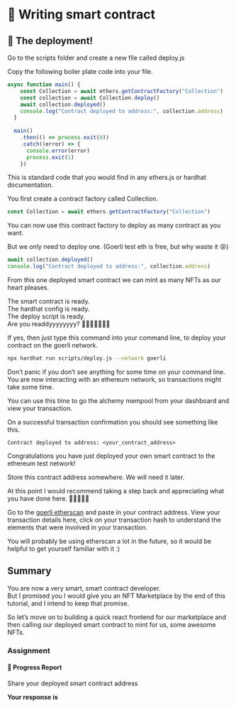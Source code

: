 ﻿# 🎉 Writing smart contract

## **🔮 The deployment!**

Go to the scripts folder and create a new file called deploy.js

Copy the following boiler plate code into your file.

```js
async function main() {
    const Collection = await ethers.getContractFactory("Collection")
    const collection = await Collection.deploy()
    await collection.deployed()
    console.log("Contract deployed to address:", collection.address)
  }
 
  main()
    .then(() => process.exit(0))
    .catch((error) => {
      console.error(error)
      process.exit(1)
    })
```

This is standard code that you would find in any ethers.js or hardhat documentation.

You first create a contract factory called Collection.

```js
const Collection = await ethers.getContractFactory("Collection")
```

You can now use this contract factory to deploy as many contract as you want.

But we only need to deploy one. (Goerli test eth is free, but why waste it 😝)

```js
await collection.deployed()
console.log("Contract deployed to address:", collection.address)
```

From this one deployed smart contract we can mint as many NFTs as our heart pleases.

The smart contract is ready.  
The hardhat config is ready.  
The deploy script is ready.  
Are you readdyyyyyyyy? 🚀🚀🚀🚀🔥🔥🔥

If yes, then just type this command into your command line, to deploy your contract on the goerli network.

```bash
npx hardhat run scripts/deploy.js --network goerli
```

Don’t panic if you don’t see anything for some time on your command line. You are now interacting with an ethereum network, so transactions might take some time.

You can use this time to go the alchemy mempool from your dashboard and view your transaction.

On a successful transaction confirmation you should see something like this.

```
Contract deployed to address: <your_contract_address>
```

Congratulations you have just deployed your own smart contract to the ethereum test network!

Store this contract address somewhere. We will need it later.

At this point I would recommend taking a step back and appreciating what you have done here. 👏👏👏👏👏

Go to the  [goerli etherscan](https://goerli.etherscan.io/)  and paste in your contract address. View your transaction details here, click on your transaction hash to understand the elements that were involved in your transaction.

You will probably be using etherscan a lot in the future, so it would be helpful to get yourself familiar with it :)

## Summary

You are now a very smart, smart contract developer.  
But I promised you I would give you an NFT Marketplace by the end of this tutorial, and I intend to keep that promise.

So let’s move on to building a quick react frontend for our marketplace and then calling our deployed smart contract to mint for us, some awesome NFTs.

### Assignment

#### 🚨 Progress Report

Share your deployed smart contract address

**Your response is**
